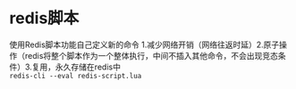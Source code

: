 # redis脚本
使用Redis脚本功能自己定义新的命令
1.减少网络开销（网络往返时延）2.原子操作（redis将整个脚本作为一个整体执行，中间不插入其他命令，不会出现竞态条件）3.复用，永久存储在redis中<br>
`redis-cli --eval redis-script.lua`
